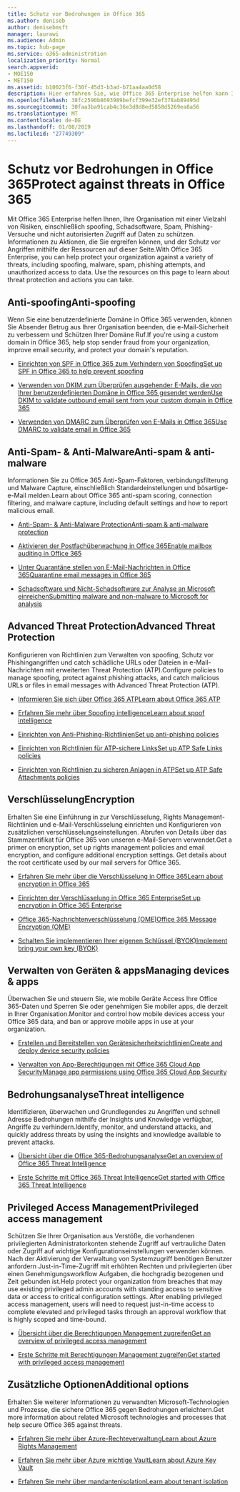 ```yaml
---
title: Schutz vor Bedrohungen in Office 365
ms.author: deniseb
author: denisebmsft
manager: laurawi
ms.audience: Admin
ms.topic: hub-page
ms.service: o365-administration
localization_priority: Normal
search.appverid:
- MOE150
- MET150
ms.assetid: b10023f6-f30f-45d3-b3ad-b71aa4aa0d58
description: Hier erfahren Sie, wie Office 365 Enterprise helfen kann Ihre Organisation mit einer Vielzahl von Risiken, einschließlich spoofing, Schadsoftware, Spam, Phishing-Versuche und nicht autorisierten Zugriff auf Daten zu schützen.
ms.openlocfilehash: 38fc2590b8693989befcf399e32ef378ab89495d
ms.sourcegitcommit: 30faa3ba91cab4c36e3d8d8ed5858d5269ea8a56
ms.translationtype: MT
ms.contentlocale: de-DE
ms.lasthandoff: 01/08/2019
ms.locfileid: "27749309"
---
```

# <a name="protect-against-threats-in-office-365"></a><span data-ttu-id="0e508-103">Schutz vor Bedrohungen in Office 365</span><span class="sxs-lookup"><span data-stu-id="0e508-103">Protect against threats in Office 365</span></span>

<span data-ttu-id="0e508-p101">Mit Office 365 Enterprise helfen Ihnen, Ihre Organisation mit einer Vielzahl von Risiken, einschließlich spoofing, Schadsoftware, Spam, Phishing-Versuche und nicht autorisierten Zugriff auf Daten zu schützen. Informationen zu Aktionen, die Sie ergreifen können, und der Schutz vor Angriffen mithilfe der Ressourcen auf dieser Seite.</span><span class="sxs-lookup"><span data-stu-id="0e508-p101">With Office 365 Enterprise, you can help protect your organization against a variety of threats, including spoofing, malware, spam, phishing attempts, and unauthorized access to data. Use the resources on this page to learn about threat protection and actions you can take.</span></span>
  
## <a name="anti-spoofing"></a><span data-ttu-id="0e508-106">Anti-spoofing</span><span class="sxs-lookup"><span data-stu-id="0e508-106">Anti-spoofing</span></span>

<span data-ttu-id="0e508-107">Wenn Sie eine benutzerdefinierte Domäne in Office 365 verwenden, können Sie Absender Betrug aus Ihrer Organisation beenden, die e-Mail-Sicherheit zu verbessern und Schützen Ihrer Domäne Ruf.</span><span class="sxs-lookup"><span data-stu-id="0e508-107">If you're using a custom domain in Office 365, help stop sender fraud from your organization, improve email security, and protect your domain's reputation.</span></span>
  
- [<span data-ttu-id="0e508-108">Einrichten von SPF in Office 365 zum Verhindern von Spoofing</span><span class="sxs-lookup"><span data-stu-id="0e508-108">Set up SPF in Office 365 to help prevent spoofing</span></span>](set-up-spf-in-office-365-to-help-prevent-spoofing.md)
    
- [<span data-ttu-id="0e508-109">Verwenden von DKIM zum Überprüfen ausgehender E-Mails, die von Ihrer benutzerdefinierten Domäne in Office 365 gesendet werden</span><span class="sxs-lookup"><span data-stu-id="0e508-109">Use DKIM to validate outbound email sent from your custom domain in Office 365</span></span>](use-dkim-to-validate-outbound-email.md)
    
- [<span data-ttu-id="0e508-110">Verwenden von DMARC zum Überprüfen von E-Mails in Office 365</span><span class="sxs-lookup"><span data-stu-id="0e508-110">Use DMARC to validate email in Office 365</span></span>](use-dmarc-to-validate-email.md)
    
## <a name="anti-spam-amp-anti-malware"></a><span data-ttu-id="0e508-111">Anti-Spam- &amp; Anti-Malware</span><span class="sxs-lookup"><span data-stu-id="0e508-111">Anti-spam &amp; anti-malware</span></span>

<span data-ttu-id="0e508-112">Informationen Sie zu Office 365 Anti-Spam-Faktoren, verbindungsfilterung und Malware Capture, einschließlich Standardeinstellungen und bösartige-e-Mail melden.</span><span class="sxs-lookup"><span data-stu-id="0e508-112">Learn about Office 365 anti-spam scoring, connection filtering, and malware capture, including default settings and how to report malicious email.</span></span>
  
- [<span data-ttu-id="0e508-113">Anti-Spam- &amp; Anti-Malware Protection</span><span class="sxs-lookup"><span data-stu-id="0e508-113">Anti-spam &amp; anti-malware protection</span></span>](anti-spam-and-anti-malware-protection.md)
    
- [<span data-ttu-id="0e508-114">Aktivieren der Postfachüberwachung in Office 365</span><span class="sxs-lookup"><span data-stu-id="0e508-114">Enable mailbox auditing in Office 365</span></span>](enable-mailbox-auditing.md)
    
- [<span data-ttu-id="0e508-115">Unter Quarantäne stellen von E-Mail-Nachrichten in Office 365</span><span class="sxs-lookup"><span data-stu-id="0e508-115">Quarantine email messages in Office 365</span></span>](quarantine-email-messages.md)
    
- [<span data-ttu-id="0e508-116">Schadsoftware und Nicht-Schadsoftware zur Analyse an Microsoft einreichen</span><span class="sxs-lookup"><span data-stu-id="0e508-116">Submitting malware and non-malware to Microsoft for analysis</span></span>](submitting-malware-and-non-malware-to-microsoft-for-analysis.md)
    
## <a name="advanced-threat-protection"></a><span data-ttu-id="0e508-117">Advanced Threat Protection</span><span class="sxs-lookup"><span data-stu-id="0e508-117">Advanced Threat Protection</span></span>

<span data-ttu-id="0e508-118">Konfigurieren von Richtlinien zum Verwalten von spoofing, Schutz vor Phishingangriffen und catch schädliche URLs oder Dateien in e-Mail-Nachrichten mit erweiterten Threat Protection (ATP).</span><span class="sxs-lookup"><span data-stu-id="0e508-118">Configure policies to manage spoofing, protect against phishing attacks, and catch malicious URLs or files in email messages with Advanced Threat Protection (ATP).</span></span>
  
- [<span data-ttu-id="0e508-119">Informieren Sie sich über Office 365 ATP</span><span class="sxs-lookup"><span data-stu-id="0e508-119">Learn about Office 365 ATP</span></span>](office-365-atp.md)
    
- [<span data-ttu-id="0e508-120">Erfahren Sie mehr über Spoofing intelligence</span><span class="sxs-lookup"><span data-stu-id="0e508-120">Learn about spoof intelligence</span></span>](learn-about-spoof-intelligence.md)
    
- [<span data-ttu-id="0e508-121">Einrichten von Anti-Phishing-Richtlinien</span><span class="sxs-lookup"><span data-stu-id="0e508-121">Set up anti-phishing policies</span></span>](set-up-anti-phishing-policies.md)
    
- [<span data-ttu-id="0e508-122">Einrichten von Richtlinien für ATP-sichere Links</span><span class="sxs-lookup"><span data-stu-id="0e508-122">Set up ATP Safe Links policies</span></span>](set-up-atp-safe-links-policies.md)
    
- [<span data-ttu-id="0e508-123">Einrichten von Richtlinien zu sicheren Anlagen in ATP</span><span class="sxs-lookup"><span data-stu-id="0e508-123">Set up ATP Safe Attachments policies</span></span>](set-up-atp-safe-attachments-policies.md)
    
## <a name="encryption"></a><span data-ttu-id="0e508-124">Verschlüsselung</span><span class="sxs-lookup"><span data-stu-id="0e508-124">Encryption</span></span>

<span data-ttu-id="0e508-p102">Erhalten Sie eine Einführung in zur Verschlüsselung, Rights Management-Richtlinien und e-Mail-Verschlüsselung einrichten und Konfigurieren von zusätzlichen verschlüsselungseinstellungen. Abrufen von Details über das Stammzertifikat für Office 365 von unseren e-Mail-Servern verwendet.</span><span class="sxs-lookup"><span data-stu-id="0e508-p102">Get a primer on encryption, set up rights management policies and email encryption, and configure additional encryption settings. Get details about the root certificate used by our mail servers for Office 365.</span></span>
  
- [<span data-ttu-id="0e508-127">Erfahren Sie mehr über die Verschlüsselung in Office 365</span><span class="sxs-lookup"><span data-stu-id="0e508-127">Learn about encryption in Office 365</span></span>](encryption.md)
    
- [<span data-ttu-id="0e508-128">Einrichten der Verschlüsselung in Office 365 Enterprise</span><span class="sxs-lookup"><span data-stu-id="0e508-128">Set up encryption in Office 365 Enterprise</span></span>](set-up-encryption.md)
    
- [<span data-ttu-id="0e508-129">Office 365-Nachrichtenverschlüsselung (OME)</span><span class="sxs-lookup"><span data-stu-id="0e508-129">Office 365 Message Encryption (OME)</span></span>](ome.md)
    
- [<span data-ttu-id="0e508-130">Schalten Sie implementieren Ihrer eigenen Schlüssel (BYOK)</span><span class="sxs-lookup"><span data-stu-id="0e508-130">Implement bring your own key (BYOK)</span></span>](https://docs.microsoft.com/azure/key-vault/key-vault-hsm-protected-keys#implementing-bring-your-own-key-byok-for-azure-key-vault)
    
## <a name="managing-devices-amp-apps"></a><span data-ttu-id="0e508-131">Verwalten von Geräten &amp; apps</span><span class="sxs-lookup"><span data-stu-id="0e508-131">Managing devices &amp; apps</span></span>

<span data-ttu-id="0e508-132">Überwachen Sie und steuern Sie, wie mobile Geräte Access Ihre Office 365-Daten und Sperren Sie oder genehmigen Sie mobiler apps, die derzeit in Ihrer Organisation.</span><span class="sxs-lookup"><span data-stu-id="0e508-132">Monitor and control how mobile devices access your Office 365 data, and ban or approve mobile apps in use at your organization.</span></span>
  
- [<span data-ttu-id="0e508-133">Erstellen und Bereitstellen von Gerätesicherheitsrichtlinien</span><span class="sxs-lookup"><span data-stu-id="0e508-133">Create and deploy device security policies</span></span>](https://support.office.com/article/d310f556-8bfb-497b-9bd7-fe3c36ea2fd6)
    
- [<span data-ttu-id="0e508-134">Verwalten von App-Berechtigungen mit Office 365 Cloud App Security</span><span class="sxs-lookup"><span data-stu-id="0e508-134">Manage app permissions using Office 365 Cloud App Security</span></span>](manage-app-permissions-in-ocas.md)
    
## <a name="threat-intelligence"></a><span data-ttu-id="0e508-135">Bedrohungsanalyse</span><span class="sxs-lookup"><span data-stu-id="0e508-135">Threat intelligence</span></span>

<span data-ttu-id="0e508-136">Identifizieren, überwachen und Grundlegendes zu Angriffen und schnell Adresse Bedrohungen mithilfe der Insights und Knowledge verfügbar, Angriffe zu verhindern.</span><span class="sxs-lookup"><span data-stu-id="0e508-136">Identify, monitor, and understand attacks, and quickly address threats by using the insights and knowledge available to prevent attacks.</span></span>
  
- [<span data-ttu-id="0e508-137">Übersicht über die Office 365-Bedrohungsanalyse</span><span class="sxs-lookup"><span data-stu-id="0e508-137">Get an overview of Office 365 Threat Intelligence</span></span>](office-365-ti.md)
    
- [<span data-ttu-id="0e508-138">Erste Schritte mit Office 365 Threat Intelligence</span><span class="sxs-lookup"><span data-stu-id="0e508-138">Get started with Office 365 Threat Intelligence</span></span>](get-started-with-ti.md)
    
## <a name="privileged-access-management"></a><span data-ttu-id="0e508-139">Privileged Access Management</span><span class="sxs-lookup"><span data-stu-id="0e508-139">Privileged access management</span></span>

<span data-ttu-id="0e508-p103">Schützen Sie Ihrer Organisation aus Verstöße, die vorhandenen privilegierten Administratorkonten stehende Zugriff auf vertrauliche Daten oder Zugriff auf wichtige Konfigurationseinstellungen verwenden können. Nach der Aktivierung der Verwaltung von Systemzugriff benötigen Benutzer anfordern Just-in-Time-Zugriff mit erhöhten Rechten und privilegierten über einen Genehmigungsworkflow Aufgaben, die hochgradig bezogenen und Zeit gebunden ist.</span><span class="sxs-lookup"><span data-stu-id="0e508-p103">Help protect your organization from breaches that may use existing privileged admin accounts with standing access to sensitive data or access to critical configuration settings. After enabling privileged access management, users will need to request just-in-time access to complete elevated and privileged tasks through an approval workflow that is highly scoped and time-bound.</span></span>
  
- [<span data-ttu-id="0e508-142">Übersicht über die Berechtigungen Management zugreifen</span><span class="sxs-lookup"><span data-stu-id="0e508-142">Get an overview of privileged access management</span></span>](privileged-access-management-overview.md)
    
- [<span data-ttu-id="0e508-143">Erste Schritte mit Berechtigungen Management zugreifen</span><span class="sxs-lookup"><span data-stu-id="0e508-143">Get started with privileged access management</span></span>](privileged-access-management-configuration.md)

## <a name="additional-options"></a><span data-ttu-id="0e508-144">Zusätzliche Optionen</span><span class="sxs-lookup"><span data-stu-id="0e508-144">Additional options</span></span>

<span data-ttu-id="0e508-145">Erhalten Sie weiterer Informationen zu verwandten Microsoft-Technologien und Prozesse, die sichere Office 365 gegen Bedrohungen erleichtern.</span><span class="sxs-lookup"><span data-stu-id="0e508-145">Get more information about related Microsoft technologies and processes that help secure Office 365 against threats.</span></span>
  
- [<span data-ttu-id="0e508-146">Erfahren Sie mehr über Azure-Rechteverwaltung</span><span class="sxs-lookup"><span data-stu-id="0e508-146">Learn about Azure Rights Management</span></span>](https://docs.microsoft.com/information-protection/understand-explore/what-is-azure-rms)
    
- [<span data-ttu-id="0e508-147">Erfahren Sie mehr über Azure wichtige Vault</span><span class="sxs-lookup"><span data-stu-id="0e508-147">Learn about Azure Key Vault</span></span>](https://docs.microsoft.com/azure/key-vault/)
    
- [<span data-ttu-id="0e508-148">Erfahren Sie mehr über mandantenisolation</span><span class="sxs-lookup"><span data-stu-id="0e508-148">Learn about tenant isolation</span></span>](http://download.microsoft.com/download/3/F/0/3F0420A2-657B-44B6-B21E-D7BD98A94390/Tenant%20Isolation%20in%20Office%20365.pdf)
    

